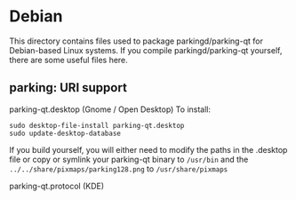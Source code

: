 
Debian
====================
This directory contains files used to package parkingd/parking-qt
for Debian-based Linux systems. If you compile parkingd/parking-qt yourself, there are some useful files here.

## parking: URI support ##


parking-qt.desktop  (Gnome / Open Desktop)
To install:

	sudo desktop-file-install parking-qt.desktop
	sudo update-desktop-database

If you build yourself, you will either need to modify the paths in
the .desktop file or copy or symlink your parking-qt binary to `/usr/bin`
and the `../../share/pixmaps/parking128.png` to `/usr/share/pixmaps`

parking-qt.protocol (KDE)

